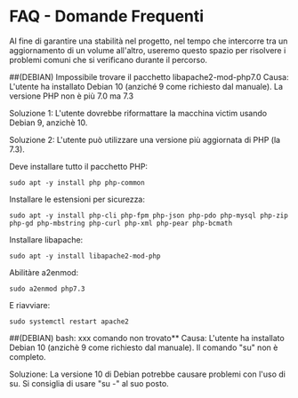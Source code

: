 # FAQ - Domande Frequenti
Al fine di garantire una stabilità nel progetto, nel tempo che intercorre tra un aggiornamento di un volume all'altro, useremo questo spazio per risolvere i problemi comuni che si verificano durante il percorso.
  
##(DEBIAN) Impossibile trovare il pacchetto libapache2-mod-php7.0
Causa: L'utente ha installato Debian 10 (anziché 9 come richiesto dal manuale). La versione PHP non è più 7.0 ma 7.3

Soluzione 1: L'utente dovrebbe riformattare la macchina victim usando Debian 9, anzichè 10. 

Soluzione 2: L'utente può utilizzare una versione più aggiornata di PHP (la 7.3).

Deve installare tutto il pacchetto PHP:

```sudo apt -y install php php-common```

Installare le estensioni per sicurezza:

```sudo apt -y install php-cli php-fpm php-json php-pdo php-mysql php-zip php-gd php-mbstring php-curl php-xml php-pear php-bcmath```

Installare libapache:

```sudo apt -y install libapache2-mod-php```

Abilitàre a2enmod:

```sudo a2enmod php7.3 ```

E riavviare:

```sudo systemctl restart apache2```

##(DEBIAN) bash: xxx comando non trovato**
Causa: L'utente ha installato Debian 10 (anzichè 9 come richiesto dal manuale). Il comando "su" non è completo.

Soluzione: La versione 10 di Debian potrebbe causare problemi con l'uso di su. Si consiglia di usare "su -" al suo posto.
